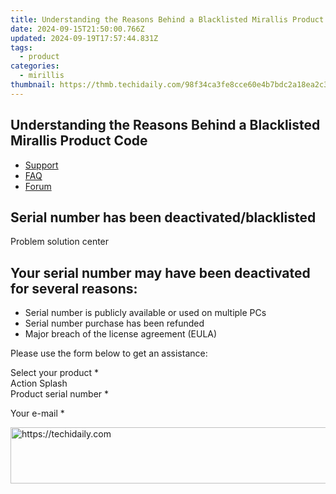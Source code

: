 ```yaml
---
title: Understanding the Reasons Behind a Blacklisted Mirallis Product Code
date: 2024-09-15T21:50:00.766Z
updated: 2024-09-19T17:57:44.831Z
tags:
  - product
categories:
  - mirillis
thumbnail: https://thmb.techidaily.com/98f34ca3fe8cce60e4b7bdc2a18ea2c36cd4a116d1b350a14d170a43db0a71bd.jpg
---
```


## Understanding the Reasons Behind a Blacklisted Mirallis Product Code

* [Support](https://tools.techidaily.com/mirillis/products/)
* [FAQ](https://tools.techidaily.com/mirillis/products/)
* [Forum](https://tools.techidaily.com/mirillis/products/)

## Serial number has been deactivated/blacklisted

Problem solution center

## Your serial number may have been deactivated for several reasons:

* Serial number is publicly available or used on multiple PCs
* Serial number purchase has been refunded
* Major breach of the license agreement (EULA)

Please use the form below to get an assistance:

Select your product \*  
Action Splash   
Product serial number \*  
  
Your e-mail \*

<ins class="adsbygoogle"
     style="display:block"
     data-ad-format="autorelaxed"
     data-ad-client="ca-pub-7571918770474297"
     data-ad-slot="1223367746"></ins>

<ins class="adsbygoogle"
     style="display:block"
     data-ad-client="ca-pub-7571918770474297"
     data-ad-slot="8358498916"
     data-ad-format="auto"
     data-full-width-responsive="true"></ins>

<!-- affiliate ads begin -->
<a href="https://appsumo.8odi.net/c/5597632/2105869/7443" target="_top" id="2105869">
  <img src="//a.impactradius-go.com/display-ad/7443-2105869" border="0" alt="https://techidaily.com" width="728" height="90"/>
</a>
<img height="0" width="0" src="https://appsumo.8odi.net/i/5597632/2105869/7443" style="position:absolute;visibility:hidden;" border="0" />
<!-- affiliate ads end -->

